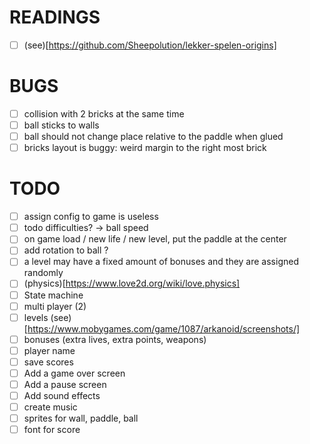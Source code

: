 # READINGS
- [ ] (see)[https://github.com/Sheepolution/lekker-spelen-origins]
# BUGS
- [ ] collision with 2 bricks at the same time
- [ ] ball sticks to walls
- [ ] ball should not change place relative to the paddle when glued 
- [ ] bricks layout is buggy: weird margin to the right most brick

# TODO
- [ ] assign config to game is useless
- [ ] todo difficulties? -> ball speed
- [ ] on game load / new life / new level, put the paddle at the center
- [ ] add rotation to ball ?
- [ ] a level may have a fixed amount of bonuses and they are assigned randomly
- [ ] (physics)[https://www.love2d.org/wiki/love.physics]
- [ ] State machine
- [ ] multi player (2)
- [ ] levels (see)[https://www.mobygames.com/game/1087/arkanoid/screenshots/]
- [ ] bonuses (extra lives, extra points, weapons)
- [ ] player name
- [ ] save scores
- [ ] Add a game over screen
- [ ] Add a pause screen
- [ ] Add sound effects
- [ ] create music
- [ ] sprites for wall, paddle, ball
- [ ] font for score
